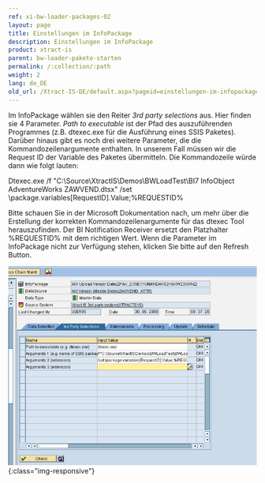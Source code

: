 ```yaml
---
ref: xi-bw-loader-packages-02
layout: page
title: Einstellungen im InfoPackage
description: Einstellungen im InfoPackage
product: xtract-is
parent: bw-loader-pakete-starten
permalink: /:collection/:path
weight: 2
lang: de_DE
old_url: /Xtract-IS-DE/default.aspx?pageid=einstellungen-im-infopackage
---
```


Im InfoPackage wählen sie den Reiter *3rd party selections* aus. Hier finden sie 4 Parameter. *Path to executable* ist der Pfad des auszuführenden Programmes (z.B. dtexec.exe für die Ausführung eines SSIS Paketes). Darüber hinaus gibt es noch drei weitere Parameter, die die Kommandozeilenargumente enthalten. In unserem Fall müssen wir die Request ID der Variable des Paketes übermitteln. Die Kommandozeile würde dann wie folgt lauten:

Dtexec.exe /f "C:\Source\XtractIS\Demos\BWLoadTest\BI7 InfoObject AdventureWorks ZAWVEND.dtsx" /set \package.variables[RequestID].Value;%REQUESTID%

Bitte schauen Sie in der Microsoft Dokumentation nach, um mehr über die Erstellung der korrekten Kommandozeilenargumente für das dtexec Tool herauszufinden. Der BI Notification Receiver ersetzt den Platzhalter %REQUESTID% mit dem richtigen Wert.
Wenn die Parameter im InfoPackage nicht zur Verfügung stehen, klicken Sie bitte auf den Refresh Button.

![Notification-Server-Settings-InfoPackage](/img/content/Notification-Server-Settings-InfoPackage.png){:class="img-responsive"}

